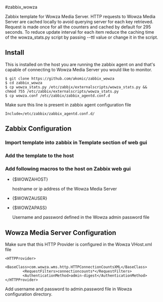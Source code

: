 #zabbix_wowza

Zabbix template for Wowza Media Server.
HTTP requests to Wowza Media Server are cached locally to avoid querying server for each key retrieved.
Request is made once for all the counters and cached by default for 295 seconds.
To reduce update interval for each item reduce the caching time of the wowza_stats.py script by passing --ttl value or change it in the script.

## Install
This is installed on the host you are running the zabbix agent on and that's capable of connecting to Wowza Media Server you would like to monitor.

```
$ git clone https://github.com/akomic/zabbix_wowza
$ cd zabbix_wowza
$ cp wowza_stats.py /etc/zabbix/externalscripts/wowza_stats.py && chmod 755 /etc/zabbix/externalscripts/wowza_stats.py
$ cp wowza.conf /etc/zabbix/zabbix_agentd.conf.d

```
Make sure this line is present in zabbix agent configuration file

```
Include=/etc/zabbix/zabbix_agentd.conf.d/
```

## Zabbix Configuration

### Import template into zabbix in Template section of web gui
### Add the template to the host
### Add following macros to the host on Zabbix web gui
* {$WOWZAHOST}

   hostname or ip address of the Wowza Media Server

* {$WOWZAUSER} 
* {$WOWZAPASS}

   Username and password defined in the Wowza admin password file

## Wowza Media Server Configuration

Make sure that this HTTP Provider is configured in the Wowza VHost.xml file

```
<HTTPProvider>
        <BaseClass>com.wowza.wms.http.HTTPConnectionCountsXML</BaseClass>
        <RequestFilters>connectioncounts*</RequestFilters>
        <AuthenticationMethod>admin-digest</AuthenticationMethod>
</HTTPProvider>
```

Add username and password to admin.password file in Wowza configuration directory.
